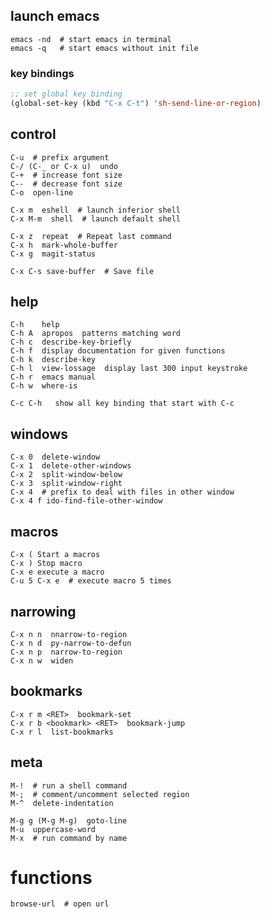 launch emacs
------------

    emacs -nd  # start emacs in terminal
    emacs -q   # start emacs without init file


### key bindings

```cl
;; set global key binding
(global-set-key (kbd "C-x C-t") 'sh-send-line-or-region)
```

control
-------

    C-u  # prefix argument
    C-/ (C-_ or C-x u)  undo
    C-+  # increase font size
    C--  # decrease font size
    C-o  open-line

    C-x m  eshell  # launch inferior shell
    C-x M-m  shell  # launch default shell

    C-x z  repeat  # Repeat last command
    C-x h  mark-whole-buffer
    C-x g  magit-status

    C-x C-s save-buffer  # Save file


help
----

    C-h    help
    C-h A  apropos  patterns matching word
    C-h c  describe-key-briefly
    C-h f  display documentation for given functions
    C-h k  describe-key
    C-h l  view-lossage  display last 300 input keystroke
    C-h r  emacs manual
    C-h w  where-is

    C-c C-h   show all key binding that start with C-c


windows
-------

    C-x 0  delete-window
    C-x 1  delete-other-windows
    C-x 2  split-window-below
    C-x 3  split-window-right
    C-x 4  # prefix to deal with files in other window
    C-x 4 f ido-find-file-other-window


macros
------

    C-x ( Start a macros
    C-x ) Stop macro
    C-x e execute a macro
    C-u 5 C-x e  # execute macro 5 times


narrowing
---------

    C-x n n  nnarrow-to-region
    C-x n d  py-narrow-to-defun
    C-x n p  narrow-to-region
    C-x n w  widen


bookmarks
---------

    C-x r m <RET>  bookmark-set
    C-x r b <bookmark> <RET>  bookmark-jump
    C-x r l  list-bookmarks


meta
----

    M-!  # run a shell command
    M-;  # comment/uncomment selected region
    M-^  delete-indentation

    M-g g (M-g M-g)  goto-line
    M-u  uppercase-word
    M-x  # run command by name


functions
=========

    browse-url  # open url
